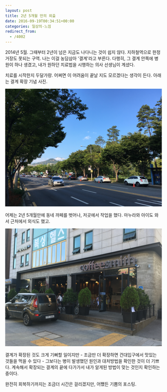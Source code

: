 ```yaml
---
layout: post
title: 2년 5개월 만의 외출
date: 2016-09-19T00:34:51+00:00
categories: 일상의-느낌
redirect_from:
  - /4002
---
```


2014년 5월. 그때부터 2년이 넘은 지금도 나다니는 것이 쉽지 않다. 지하철역으로 한정거장도 못되는 구역. 나는 이걸 농담삼아 '결계'라고 부른다. 다행히, 그 결계 안쪽에 병원이 하나 생겼고, 내가 원하던 치료법을 시행하는 의사 선생님이 계셨다.

치료를 시작한지 두달가량. 어쩌면 이 어려움이 끝날 지도 모르겠다는 생각이 든다. 아래는 결계 확장 기념 사진.

![ ](/assets/media/uploads_2016_09_20160917_163611.jpg)

어제는 2년 5개월만에 동네 까페를 벗어나, 저곳에서 작업을 했다. 마누라와 아이도 와서 근처에서 외식도 했고.

![ ](/assets/media/uploads_2016_09_20160917_164503.jpg)

결계가 확장된 것도 크게 기뻐할 일이지만 - 조금만 더 확장하면 건대입구에서 맛있는 것들을 먹을 수 있다 - 그보다는 병이 발생했던 원인과 대처방법을 확인한 것이 더 기쁘다. 계속해서 확장되는 결계의 끝에 다가가서 내가 알게된 방법이 맞는 것인지 확인하는 중이다.

완전히 회복하기까지는 조금더 시간은 걸리겠지만, 어쨌든 기쁨의 포스팅.
<div id=comments>
</div>
